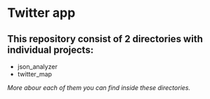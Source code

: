 # Twitter app
## This repository consist of 2 directories with individual projects:
- json_analyzer
- twitter_map

*More abour each of them you can find inside these directories.*
